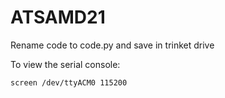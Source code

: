 # ATSAMD21

Rename code to code.py and save in trinket drive

To view the serial console:

`screen /dev/ttyACM0 115200`

